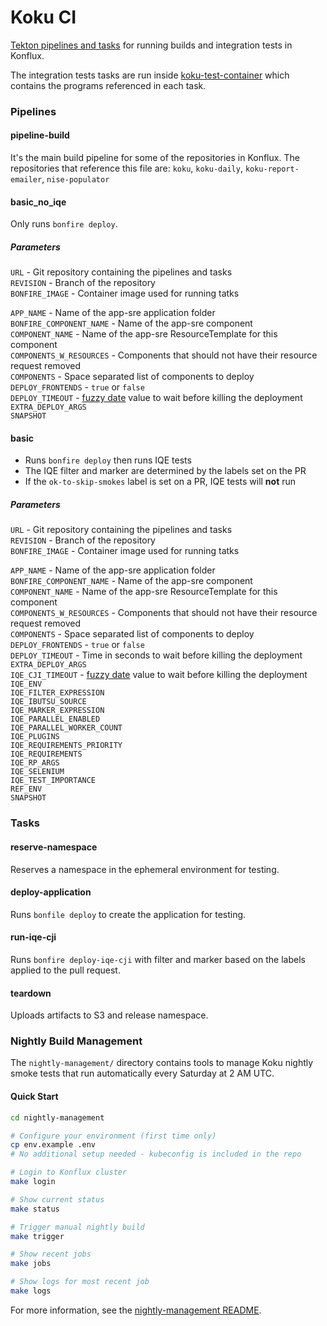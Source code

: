 # Koku CI #

[Tekton pipelines and tasks] for running builds and integration tests in Konflux.

The integration tests tasks are run inside [koku-test-container] which contains the programs referenced in each task.

### Pipelines ###

#### pipeline-build ####

It's the main build pipeline for some of the repositories in Konflux. The repositories that reference this file are: `koku`, `koku-daily`, `koku-report-emailer`, `nise-populator` 

#### basic_no_iqe ####

Only runs `bonfire deploy`.

##### Parameters #####

`URL` - Git repository containing the pipelines and tasks<br/>
`REVISION` - Branch of the repository<br/>
`BONFIRE_IMAGE` - Container image used for running tatks<br/>

`APP_NAME` - Name of the app-sre application folder<br/>
`BONFIRE_COMPONENT_NAME` - Name of the app-sre component <br/>
`COMPONENT_NAME` - Name of the app-sre ResourceTemplate for this component<br/>
`COMPONENTS_W_RESOURCES` - Components that should not have their resource request removed<br/>
`COMPONENTS` - Space separated list of components to deploy<br/>
`DEPLOY_FRONTENDS` - `true` or `false`<br/>
`DEPLOY_TIMEOUT` - [fuzzy date] value to wait before killing the deployment<br/>
`EXTRA_DEPLOY_ARGS`<br/>
`SNAPSHOT`<br/>

#### basic ####

- Runs `bonfire deploy` then runs IQE tests
- The IQE filter and marker are determined by the labels set on the PR
- If the `ok-to-skip-smokes` label is set on a PR, IQE tests will **not** run

##### Parameters #####

`URL` - Git repository containing the pipelines and tasks<br/>
`REVISION` - Branch of the repository<br/>
`BONFIRE_IMAGE` - Container image used for running tatks<br/>

`APP_NAME` - Name of the app-sre application folder<br/>
`BONFIRE_COMPONENT_NAME` - Name of the app-sre component <br/>
`COMPONENT_NAME` - Name of the app-sre ResourceTemplate for this component<br/>
`COMPONENTS_W_RESOURCES` - Components that should not have their resource request removed<br/>
`COMPONENTS` - Space separated list of components to deploy<br/>
`DEPLOY_FRONTENDS` - `true` or `false`<br/>
`DEPLOY_TIMEOUT` - Time in seconds to wait before killing the deployment<br/>
`EXTRA_DEPLOY_ARGS`<br/>
`IQE_CJI_TIMEOUT` - [fuzzy date] value to wait before killing the deployment<br/>
`IQE_ENV`<br/>
`IQE_FILTER_EXPRESSION`<br/>
`IQE_IBUTSU_SOURCE`<br/>
`IQE_MARKER_EXPRESSION`<br/>
`IQE_PARALLEL_ENABLED`<br/>
`IQE_PARALLEL_WORKER_COUNT`<br/>
`IQE_PLUGINS`<br/>
`IQE_REQUIREMENTS_PRIORITY`<br/>
`IQE_REQUIREMENTS`<br/>
`IQE_RP_ARGS`<br/>
`IQE_SELENIUM`<br/>
`IQE_TEST_IMPORTANCE`<br/>
`REF_ENV`<br/>
`SNAPSHOT`<br/>

### Tasks ###

#### reserve-namespace ####

Reserves a namespace in the ephemeral environment for testing.


#### deploy-application ####

Runs `bonfile deploy` to create the application for testing.


#### run-iqe-cji ####

Runs `bonfire deploy-iqe-cji` with filter and marker based on the labels applied to the pull request.


#### teardown ####

Uploads artifacts to S3 and release namespace.

### Nightly Build Management ###

The `nightly-management/` directory contains tools to manage Koku nightly smoke tests that run automatically every Saturday at 2 AM UTC.

#### Quick Start ####

```bash
cd nightly-management

# Configure your environment (first time only)
cp env.example .env
# No additional setup needed - kubeconfig is included in the repo

# Login to Konflux cluster
make login

# Show current status
make status

# Trigger manual nightly build
make trigger

# Show recent jobs
make jobs

# Show logs for most recent job
make logs
```

For more information, see the [nightly-management README](nightly-management/README.md).


[Tekton pipelines and tasks]: https://tekton.dev/docs/pipelines/
[koku]: https://github.com/project-koku/koku
[koku-test-container]: https://github.com/project-koku/koku-test-container
[fuzzy date]: https://pypi.org/project/fuzzy-date/
